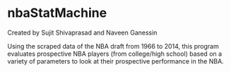 # nbaStatMachine
Created by Sujit Shivaprasad and Naveen Ganessin

Using the scraped data of the NBA draft from 1966 to 2014, this program evaluates prospective NBA players (from college/high school) based on a variety of parameters to look at their prospective performance in the NBA.
